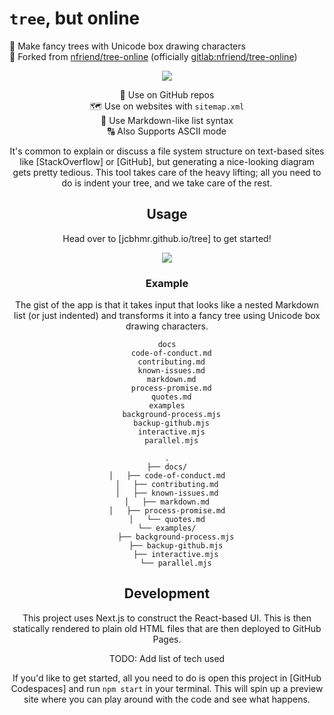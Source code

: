 # `tree`, but online

🌲 Make fancy trees with Unicode box drawing characters \
🔀 Forked from [nfriend/tree-online] (officially [gitlab:nfriend/tree-online])

<div align="center">

![](https://i.imgur.com/KBoCEyo.png)

<div>

🐙 Use on GitHub repos \
🗺️ Use on websites with `sitemap.xml` \
📄 Use Markdown-like list syntax \
🔠 Also Supports ASCII mode

It's common to explain or discuss a file system structure on text-based sites
like [StackOverflow] or [GitHub], but generating a nice-looking diagram gets
pretty tedious. This tool takes care of the heavy lifting; all you need to do is
indent your tree, and we take care of the rest.

## Usage

Head over to [jcbhmr.github.io/tree] to get started!

<div align="center">

![](https://placekitten.com/400/300)

</div>

### Example

The gist of the app is that it takes input that looks like a nested Markdown
list (or just indented) and transforms it into a fancy tree using Unicode box
drawing characters.

```
docs
  code-of-conduct.md
  contributing.md
  known-issues.md
  markdown.md
  process-promise.md
  quotes.md
examples
  background-process.mjs
  backup-github.mjs
  interactive.mjs
  parallel.mjs
```

```
.
├── docs/
│   ├── code-of-conduct.md
│   ├── contributing.md
│   ├── known-issues.md
│   ├── markdown.md
│   ├── process-promise.md
│   └── quotes.md
└── examples/
    ├── background-process.mjs
    ├── backup-github.mjs
    ├── interactive.mjs
    └── parallel.mjs
```

## Development

This project uses Next.js to construct the React-based UI. This is then
statically rendered to plain old HTML files that are then deployed to GitHub
Pages.

TODO: Add list of tech used

If you'd like to get started, all you need to do is open this project in [GitHub
Codespaces] and run `npm start` in your terminal. This will spin up a preview
site where you can play around with the code and see what happens.

<!-- prettier-ignore-start -->
[nfriend/tree-online]: https://github.com/nfriend/tree-online#readme
[gitlab:nfriend/tree-online]: https://gitlab.com/nfriend/tree-online#treenathanfriendio
<!-- prettier-ignore-end -->
